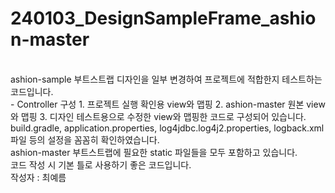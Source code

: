# 240103_DesignSampleFrame_ashion-master
<br>
ashion-sample 부트스트랩 디자인을 일부 변경하여 프로젝트에 적합한지 테스트하는 코드입니다.   
<br>
- Controller 구성
1. 프로젝트 실행 확인용 view와 맵핑   
2. ashion-master 원본 view와 맵핑   
3. 디자인 테스트용으로 수정한 view와 맵핑한 코드로 구성되어 있습니다.
<br>
build.gradle, application.properties, log4jdbc.log4j2.properties, logback.xml 파일 등의 설정을 꼼꼼히 확인하였습니다.
<br>
ashion-master 부트스트랩에 필요한 static 파일들을 모두 포함하고 있습니다.
<br>
코드 작성 시 기본 틀로 사용하기 좋은 코드입니다.
<br>
작성자 : 최예름

